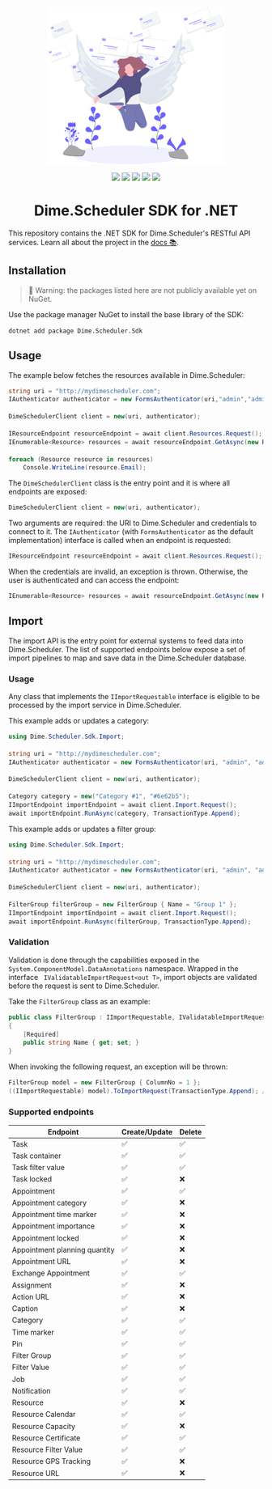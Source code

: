 <p align="center">
    <img src="assets/connect.svg?raw=true" width="350" alt="Logo provided by Flaticon">
</p>

<p align="center">
    <img src="https://dev.azure.com/dimenicsbe/Utilities/_apis/build/status/dimenics.ds-sdk?branchName=master" /> <img src="https://vsrm.dev.azure.com/dimenicsbe/_apis/public/Release/badge/3faeaf76-379c-4e0d-9078-1d71ee186ba5/2/2" /> <img src="https://img.shields.io/badge/License-MIT-blue.svg"/> <img src="https://img.shields.io/badge/PRs-welcome-brightgreen.svg?style=flat-square" />
    <a href="https://gitter.im/ds-sdk/community?utm_source=badge&utm_medium=badge&utm_campaign=pr-badge"><img src="https://badges.gitter.im/ds-sdk/community.svg" /></a>
</p>

<h1 align="center">Dime.Scheduler SDK for .NET </h1>

This repository contains the .NET SDK for Dime.Scheduler's RESTful API services. Learn all about the project in the [docs 📚](https://dimenics.github.io/ds-sdk/). 

## Installation

> 🚧 Warning: the packages listed here are not publicly available yet on NuGet.

Use the package manager NuGet to install the base library of the SDK:

`dotnet add package Dime.Scheduler.Sdk`

## Usage

The example below fetches the resources available in Dime.Scheduler:

```csharp
string uri = "http://mydimescheduler.com";
IAuthenticator authenticator = new FormsAuthenticator(uri,"admin","admin");

DimeSchedulerClient client = new(uri, authenticator);

IResourceEndpoint resourceEndpoint = await client.Resources.Request();
IEnumerable<Resource> resources = await resourceEndpoint.GetAsync(new ResourceRequest());

foreach (Resource resource in resources)
    Console.WriteLine(resource.Email);
```

The `DimeSchedulerClient` class is the entry point and it is where all endpoints are exposed:

```csharp
DimeSchedulerClient client = new(uri, authenticator);
```

Two arguments are required: the URI to Dime.Scheduler and credentials to connect to it. The `IAuthenticator` (with `FormsAuthenticator` as the default implementation) interface is called when an endpoint is requested:

```csharp
IResourceEndpoint resourceEndpoint = await client.Resources.Request();
```

When the credentials are invalid, an exception is thrown. Otherwise, the user is authenticated and can access the endpoint:

```csharp
IEnumerable<Resource> resources = await resourceEndpoint.GetAsync(new ResourceRequest());
```

## Import

The import API is the entry point for external systems to feed data into Dime.Scheduler. The list of supported endpoints below expose a set of import pipelines to map and save data in the Dime.Scheduler database.

### Usage

Any class that implements the `IImportRequestable` interface is eligible to be processed by the import service in Dime.Scheduler.

This example adds or updates a category:

```csharp
using Dime.Scheduler.Sdk.Import;

string uri = "http://mydimescheduler.com";
IAuthenticator authenticator = new FormsAuthenticator(uri, "admin", "admin");

DimeSchedulerClient client = new(uri, authenticator);

Category category = new("Category #1", "#6e62b5");
IImportEndpoint importEndpoint = await client.Import.Request();
await importEndpoint.RunAsync(category, TransactionType.Append);
```

This example adds or updates a filter group:

```csharp
using Dime.Scheduler.Sdk.Import;

string uri = "http://mydimescheduler.com";
IAuthenticator authenticator = new FormsAuthenticator(uri, "admin", "admin");

DimeSchedulerClient client = new(uri, authenticator);

FilterGroup filterGroup = new FilterGroup { Name = "Group 1" };
IImportEndpoint importEndpoint = await client.Import.Request();
await importEndpoint.RunAsync(filterGroup, TransactionType.Append);
```

### Validation

Validation is done through the capabilities exposed in the `System.ComponentModel.DataAnnotations` namespace. Wrapped in the interface ` IValidatableImportRequest<out T>`, import objects are validated before the request is sent to Dime.Scheduler.

Take the `FilterGroup` class as an example:

```csharp
public class FilterGroup : IImportRequestable, IValidatableImportRequest<FilterGroup>
{
    [Required]
    public string Name { get; set; }
}
```

When invoking the following request, an exception will be thrown:

```csharp
FilterGroup model = new FilterGroup { ColumnNo = 1 };
((IImportRequestable) model).ToImportRequest(TransactionType.Append); // Will throw exception
```

### Supported endpoints

| Endpoint                      | Create/Update | Delete |
| ----------------------------- | ------------- | ------ |
| Task                          | ✅            | ✅     |
| Task container                | ✅            | ✅     |
| Task filter value             | ✅            | ✅     |
| Task locked                   | ✅            | ❌     |
| Appointment                   | ✅            | ✅     |
| Appointment category          | ✅            | ❌     |
| Appointment time marker       | ✅            | ❌     |
| Appointment importance        | ✅            | ❌     |
| Appointment locked            | ✅            | ❌     |
| Appointment planning quantity | ✅            | ❌     |
| Appointment URL               | ✅            | ❌     |
| Exchange Appointment          | ✅            | ✅     |
| Assignment                    | ✅            | ❌     |
| Action URL                    | ✅            | ❌     |
| Caption                       | ✅            | ❌     |
| Category                      | ✅            | ✅     |
| Time marker                   | ✅            | ✅     |
| Pin                           | ✅            | ✅     |
| Filter Group                  | ✅            | ✅     |
| Filter Value                  | ✅            | ✅     |
| Job                           | ✅            | ✅     |
| Notification                  | ✅            | ✅     |
| Resource                      | ✅            | ❌     |
| Resource Calendar             | ✅            | ✅     |
| Resource Capacity             | ✅            | ❌     |
| Resource Certificate          | ✅            | ✅     |
| Resource Filter Value         | ✅            | ✅     |
| Resource GPS Tracking         | ✅            | ❌     |
| Resource URL                  | ✅            | ❌     |
